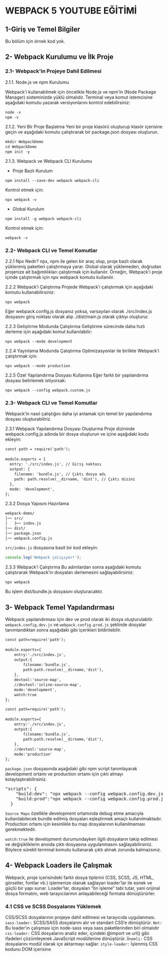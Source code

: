 # WEBPACK 5 YOUTUBE EĞİTİMİ

## 1-Giriş ve Temel Bilgiler
Bu bölüm için örnek kod yok.

## 2- Webpack Kurulumu ve İlk Proje
### 2.1- Webpack'in Projeye Dahil Edilmesi
2.1.1. Node.js ve npm Kurulumu

Webpack'i kullanabilmek için öncelikle Node.js ve npm'in (Node Package Manager) sisteminizde yüklü olmalıdır.
Terminal veya komut istemcisine aşağıdaki komutu yazarak versiyonlarını kontrol edebilirsiniz:

```node
node -v
npm -v
```

2.1.2. Yeni Bir Proje Başlatma
Yeni bir proje klasörü oluşturup klasör içerisine geçin ve aşağıdaki komutu çalıştırarak bir package.json dosyası oluşturun.

```node
mkdir WebpackDemo
cd WebpackDemo
npm init -y
```

2.1.3. Webpack ve Webpack CLI Kurulumu

- Proje Bazlı Kurulum

```node
npm install --save-dev webpack webpack-cli
```
Kontrol etmek için:
```node
npx webpack -v
```
- Global Kurulum

```node
npm install -g webpack webpack-cli
```
Kontrol etmek için:
```node
webpack -v
```

### 2.2- Webpack CLI ve Temel Komutlar

2.2.1 Npx Nedir?
npx, npm ile gelen bir araç olup, proje bazlı olarak yüklenmiş paketleri çalıştırmaya yarar. Global olarak yüklemeden, doğrudan projenize ait bağımlılıkları çalıştırmak için kullanılır. Örneğin, Webpack'i proje içinde çalıştırmak için npx webpack komutu kullanılır.

2.2.2 Webpack’i Çalıştırma
Projede Webpack’i çalıştırmak için aşağıdaki komutu kullanabilirsiniz:

```node
npx webpack
```

Eğer webpack.config.js dosyanız yoksa, varsayılan olarak ./src/index.js dosyasını giriş noktası olarak alıp ./dist/main.js olarak çıktıyı oluşturur.

2.2.3 Geliştirme Modunda Çalıştırma
Geliştirme sürecinde daha hızlı derleme için aşağıdaki komut kullanılabilir:
```node
npx webpack --mode development
```

2.2.4 Yayınlama Modunda Çalıştırma
Optimizasyonlar ile birlikte Webpack’i çalıştırmak için:
```node
npx webpack --mode production
```

2.2.5 Özel Yapılandırma Dosyası Kullanma
Eğer farklı bir yapılandırma dosyası belirlemek istiyorsak:
```node
npx webpack --config webpack.custom.js
```

### 2.3- Webpack CLI ve Temel Komutlar
Webpack’in nasıl çalıştığını daha iyi anlamak için temel bir yapılandırma dosyası oluşturabiliriz.

2.3.1 Webpack Yapılandırma Dosyası Oluşturma
Proje dizininde webpack.config.js adında bir dosya oluşturun ve içine aşağıdaki kodu ekleyin:

```node
const path = require('path');

module.exports = {
  entry: './src/index.js', // Giriş noktası
  output: {
    filename: 'bundle.js', // Çıktı dosya adı
    path: path.resolve(__dirname, 'dist'), // Çıktı dizini
  },
  mode: 'development',
};
```
2.3.2 Dosya Yapısını Hazırlama
```
webpack-demo/
│── src/
│   ├── index.js
│── dist/
│── package.json
│── webpack.config.js
```
`src/index.js` dosyasına basit bir kod ekleyin:

```js
console.log('Webpack çalışıyor!');
```

2.3.3 Webpack’i Çalıştırma
Bu adımlardan sonra aşağıdaki komutu çalıştırarak Webpack’in dosyaları derlemesini sağlayabilirsiniz:
```
npx webpack
```

Bu işlem dist/bundle.js dosyasını oluşturacaktır.

## 3- Webpack Temel Yapılandırması

Webpack yapılandırması için dev ve prod olarak iki dosya oluşturulabilir.
`webpack.config.dev.js` ve `webpack.config.prod.js` şeklinde dosyalar tanımlandıktan sonra aşağıdaki gibi içerikleri bildirilebilir.

```node
const path=require('path');

module.exports={
    entry:'./src/index.js',
    output:{
        filename:'bundle.js',
        path:path.resolve(__dirname,'dist'),
    },
    devtool:'source-map',
    //devtool:'inline-source-map',
    mode:'development',
    watch:true
};
```

```node
const path=require('path');

module.exports={
    entry:'./src/index.js',
    output:{
        filename:'bundle.js',
        path:path.resolve(__dirname,'dist'),
    },
    //devtool:'source-map',
    mode:'production'
};
````

`package.json` dosyasında aşağıdaki gibi npm script tanımlayarak development ortamı ve production ortamı için çıktı almayı kolaylaştırabilirsiniz.

<pre>
"scripts": {
    "build:dev": "npx webpack --config webpack.config.dev.js",
    "build:prod":"npx webpack --config webpack.config.prod.js"
  }
</pre>

`Source Maps` özellikle development ortamında debug etme amacıyla kullanılabilecek bundle edilmiş dosyaları eşleştirmek amaçlı kullanılmaktadır. Production ortamı için kesinlikle bu map dosyalarının kullanılmaması gerekmektedir.

`watch:true` ile development durumundayken ilgili dosyaların takip edilmesi ve değişikliklerin anında çıktı dosyasına uygulanmasını sağlayabilirsiniz. Böylece sürekli terminal komutu kullanarak çıktı almak zorunda kalmazsınız.

## 4- Webpack Loaders ile Çalışmak

Webpack, proje içerisindeki farklı dosya tiplerini (CSS, SCSS, JS, HTML, görseller, fontlar vb.) işlemenize olanak sağlayan loader’lar ile esnek ve güçlü bir yapı sunar. Loader’lar, dosyaları “ön işleme” tabi tutar, yani orijinal dosya formatını, web tarayıcılarının anlayabileceği formata dönüştürürler.

### 4.1	CSS ve SCSS Dosyalarını Yüklemek
CSS/SCSS dosyalarının projeye dahil edilmesi ve tarayıcıda uygulanması.
`sass-loader:` SCSS/SASS dosyalarını alır ve standart CSS’e dönüştürür.
`Not:` Bu loader’ın çalışması için node-sass veya sass paketlerinden biri olmalıdır
`css-loader:` CSS dosyalarını analiz eder, içindeki @import ve url() gibi ifadeleri çözümleyerek JavaScript modüllerine dönüştürür.
`Önemli:` CSS dosyalarını modül olarak içe aktarmayı sağlar.
`style-loader:` İşlenmiş CSS kodunu DOM içerisine <style> etiketleri aracılığıyla ekler. 
`Not:` Development aşamasında tercih edilir; production ortamında CSS’in ayrı bir dosyaya çıkarılması için `MiniCssExtractPlugin` gibi araçlar kullanılır.

### 4.2	Babel kullanımı (ES6+ Desteği)

Modern JavaScript (ES6 ve üzeri) kodlarını, eski tarayıcılar tarafından da desteklenen ES5 formatına dönüştürmek.

`babel-loader:` Webpack için Babel entegrasyonu sağlar. Modern JS kodlarını derleyerek uyumlu hale getirir.

`@babel/core` ve `@babel/preset-env`: Babel’in temel çekirdeği ve ES6+ kodlarının hedef tarayıcıya göre dönüştürülmesini sağlayan paketlerdir.

### 4.3	File ve URL loader’lar (Görseller, Fontlar)

Webpack4’te dosyalar için url-loader, file-loader, raw-loader paketleri kullanılıyordu. Webpack5 ile built-in 
olarak sağlamaktadır.

![fileurlloadertable](readme-image/fileurlloadertable.png)

### 4.4	HTML loader kullanımı

HTML dosyalarını modül olarak işleyip, içinde bulunan varlık referanslarını (ör. <img src="">) webpack tarafından yönetilebilir hale getirmek.

`html-loader:` HTML dosyalarını string olarak içe aktarır ve içerisindeki kaynak (asset) referanslarını değerlendirir.

`Özellik:` HTML içerisindeki `<img>, <source>,` vb. etiketlerdeki src veya data-* attribute’larını işleyerek, ilgili asset’lerin de webpack tarafından yüklenmesini sağlar.

### 4.5	Kurulum Komutları

```npm
npm install --save-dev style-loader css-loader sass-loader sass 
npm install --save-dev babel-loader @babel/core @babel/preset-env 
npm install --save-dev html-loader html-webpack-plugin

```

## 5- Webpack Plugins ile Çalışmak
Webpack, projenin derleme sürecini daha verimli hale getirmek için birçok plugin sunar. Plugins (eklentiler), Webpack'in yeteneklerini genişletmeye yardımcı olur.

https://webpack.js.org/plugins/ 

### 5.1 HTML Webpack Plugin

HTML Webpack Plugin, Webpack ile bir HTML dosyası oluşturmak veya var olan bir HTML dosyasını özelleştirmek için kullanılır. Webpack tarafından oluşturulan script ve CSS dosyalarını otomatik olarak HTML'e ekler.

`npm install --save-dev html-webpack-plugin`

![htmlwebpackplugin](readme-image/htmlwebpackplugin.png)

### 5.2 Clean Webpack Plugin
Clean Webpack Plugin, her derleme öncesinde belirli klasörleri temizleyerek eski dosyaları kaldırır.

`npm install --save-dev clean-webpack-plugin`

![cleanwebpackplugin](readme-image/cleanwebpackplugin.png)

### 5.3 Mini Css Extract Plugin
MiniCssExtractPlugin, CSS dosyalarını JS dosyalarından ayırıp, harici bir CSS dosyası olarak oluşturur.

`npm install --save-dev mini-css-extract-plugin`

![minicssextractplugin](readme-image/minicssextractplugin.png)

### 5.4 DefinePlugin ile Global Değişkenler
DefinePlugin, derleme zamanında global sabitler oluşturmak için kullanılır.

![defineplugin](readme-image/defineplugin.png)